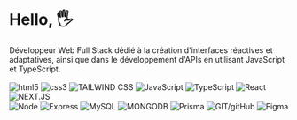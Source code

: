 
<h1>Hello, 🖐️</h1>
<p>Développeur Web Full Stack dédié à la création d'interfaces réactives et adaptatives, ainsi que dans le développement d'APIs en utilisant JavaScript et TypeScript.</p>

<div style="display: inline_block">
  <img align="center" alt="html5" src="https://img.shields.io/badge/HTML5-E34F26?style=for-the-badge&logo=html5&logoColor=white"/>
  <img align="center" alt="css3" src="https://img.shields.io/badge/CSS3-1572B6?style=for-the-badge&logo=css3&logoColor=white"/>
  <img align="center" alt="TAILWIND CSS" src="https://img.shields.io/badge/Tailwind_CSS-38B2AC?style=for-the-badge&logo=tailwind-css&logoColor=white"/>
  <img align="center" alt="JavaScript" src="https://img.shields.io/badge/JavaScript-F7DF1E?style=for-the-badge&logo=javascript&logoColor=black"/>
  <img align="center" alt="TypeScript" src="https://img.shields.io/badge/TypeScript-007ACC?style=for-the-badge&logo=typescript&logoColor=white"/>
  <img align="center" alt="React" src="https://img.shields.io/badge/React-20232A?style=for-the-badge&logo=react&logoColor=61DAFB"/>
  <img align="center" alt="NEXT.JS" src="https://img.shields.io/badge/Next.js-000?logo=nextdotjs&logoColor=fff&style=for-the-badge"/>
  </br>
  <img align="center" alt="Node" src="https://img.shields.io/badge/Node.js-43853D?style=for-the-badge&logo=node.js&logoColor=white"/>
  <img align="center" alt="Express" src="https://img.shields.io/badge/Express.js-404D59?style=for-the-badge"/>
  <img align="center" alt="MySQL" src="https://img.shields.io/badge/MySQL-005C84?style=for-the-badge&logo=mysql&logoColor=white"/>
  <img align="center" alt="MONGODB" src="https://img.shields.io/badge/MongoDB-4EA94B?style=for-the-badge&logo=mongodb&logoColor=white"/>
  <img align="center" alt="Prisma" src="https://img.shields.io/badge/Prisma-3982CE?style=for-the-badge&logo=Prisma&logoColor=white"/>
  <img align="center" alt="GIT/gitHub" src="https://img.shields.io/badge/GIT-E44C30?style=for-the-badge&logo=git&logoColor=white"/>
  <img align="center" alt="Figma" src="https://img.shields.io/badge/Figma-F24E1E?style=for-the-badge&logo=figma&logoColor=white"/>
</div>
<!---
Source to stats: card https://github.com/anuraghazra/github-readme-stats#github-stats-card
Source to badges: https://dev.to/envoy_/150-badges-for-github-pnk#terminal
marceloxhenrique/marceloxhenrique is a ✨ special ✨ repository because its `README.md` (this file) appears on your GitHub profile.
You can click the Preview link to take a look at your changes.
--->
